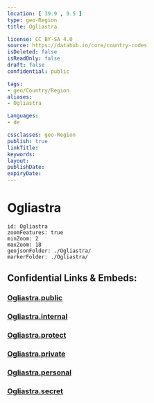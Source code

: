 ```yaml
---
location: [ 39.9 , 9.5 ] 
type: geo-Region
title: Ogliastra

license: CC BY-SA 4.0
source: https://datahub.io/core/country-codes
isDeleted: false
isReadOnly: false
draft: false
confidential: public

tags:
- geo/Country/Region
aliases:
- Ogliastra

Languages:
- de

cssclasses: geo-Region
publish: true
linkTitle: 
keywords: 
layout: 
publishDate: 
expiryDate: 
---
```


# Ogliastra

```leaflet
id: Ogliastra
zoomFeatures: true 
minZoom: 2 
maxZoom: 18
geojsonFolder: ./Ogliastra/
markerFolder: ./Ogliastra/
```


## Confidential Links & Embeds: 

### [Ogliastra.public](/_public/\Earth\Continent\Europe\Europe~South\Italy\regions~Italy\SardiniaOgliastra.public.md) 

### [Ogliastra.internal](/_internal/\Earth\Continent\Europe\Europe~South\Italy\regions~Italy\SardiniaOgliastra.internal.md) 

### [Ogliastra.protect](/_protect/\Earth\Continent\Europe\Europe~South\Italy\regions~Italy\SardiniaOgliastra.protect.md) 

### [Ogliastra.private](/_private/\Earth\Continent\Europe\Europe~South\Italy\regions~Italy\SardiniaOgliastra.private.md) 

### [Ogliastra.personal](/_personal/\Earth\Continent\Europe\Europe~South\Italy\regions~Italy\SardiniaOgliastra.personal.md) 

### [Ogliastra.secret](/_secret/\Earth\Continent\Europe\Europe~South\Italy\regions~Italy\SardiniaOgliastra.secret.md)

